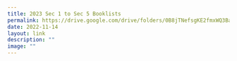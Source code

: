 ```yaml
---
title: 2023 Sec 1 to Sec 5 Booklists
permalink: https://drive.google.com/drive/folders/0B8jTNefsgKE2fmxWQ3BaSVZEMXF5TVhHdmI4c3pyb3JzMVhma3hzSFVZRUgwQjNSUFdwSTA?resourcekey=0-kshv_wCkWKPb_Ls7Vb-dFg/
date: 2022-11-14
layout: link
description: ""
image: ""
---
```

